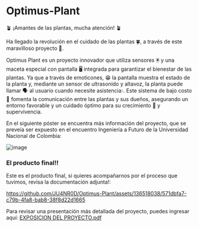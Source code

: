 # Optimus-Plant
🪴 ¡Amantes de las plantas, mucha atención! 🪴

Ha llegado la revolución en el cuidado de las plantas 🍀, a través de este maravilloso proyecto 📂. 

Optimus Plant es un proyecto innovador que utiliza sensores 🖲️ y una maceta especial con pantalla 🖥️ integrada para garantizar el bienestar de las plantas. Ya que a través de emoticones, 😁 la pantalla muestra el estado de la planta y, mediante un sensor de ultrasonido y altavoz, la planta puede llamar 🗣️ al usuario cuando necesite asistencia💧. Este sistema de bajo costo 💸 fomenta la comunicación entre las plantas y sus dueños, asegurando un entorno favorable y un cuidado óptimo para su crecimiento 🌱 y supervivencia.

En el siguiente póster se encuentra más información del proyecto, que se preveía ser expuesto en el encuentro Ingeniería a Futuro de la Universidad Nacional de Colombia:

![image](https://github.com/JU4NR0D/Optimus-Plant/assets/136518038/afa15fbc-5ae5-46ca-8417-268f5ca3fcc1)

### El producto final!!

Este es el producto final, si quieres acompañarnos por el proceso que tuvimos, revisa la documentación adjunta!:

https://github.com/JU4NR0D/Optimus-Plant/assets/136518038/571dbfa7-c79b-4fa8-bab8-38f8d22d1665




Para revisar una presentación más detallada del proyecto, puedes ingresar aquí: [EXPOSICION DEL PROYECTO.pdf](https://github.com/JU4NR0D/Optimus-Plant/files/11845931/3.EXPOSICION.DEL.PROYECTO.pdf)
